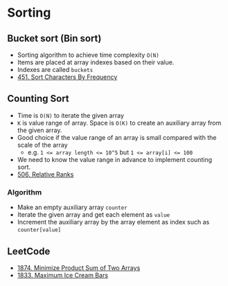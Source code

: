 # Sorting

## Bucket sort (Bin sort)

- Sorting algorithm to achieve time complexity `O(N)`
- Items are placed at array indexes based on their value.
- Indexes are called `buckets`
- [451. Sort Characters By Frequency](https://leetcode.com/problems/sort-characters-by-frequency/)

## Counting Sort

- Time is `O(N)` to iterate the given array
- `K` is value range of array. Space is `O(K)` to create an auxiliary array from the given array.
- Good choice if the value range of an array is small compared with the scale of the array
  - e.g. `1 <= array length <= 10^5` but `1 <= array[i] <= 100`
- We need to know the value range in advance to implement counting sort.
- [506. Relative Ranks](https://leetcode.com/problems/relative-ranks/description)

### Algorithm

- Make an empty auxiliary array `counter`
- Iterate the given array and get each element as `value`
- Increment the auxiliary array by the array element as index such as `counter[value]`

## LeetCode

- [1874. Minimize Product Sum of Two Arrays](https://leetcode.com/problems/minimize-product-sum-of-two-arrays/)
- [1833. Maximum Ice Cream Bars](https://leetcode.com/problems/maximum-ice-cream-bars/description/)